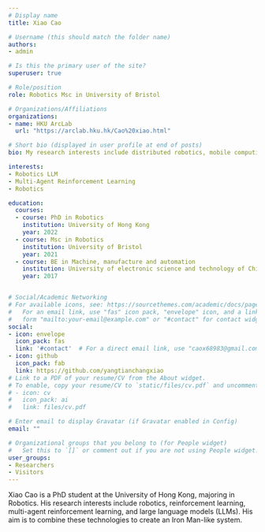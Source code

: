 ```yaml
---
# Display name
title: Xiao Cao 

# Username (this should match the folder name)
authors:
- admin

# Is this the primary user of the site?
superuser: true

# Role/position
role: Robotics Msc in University of Bristol

# Organizations/Affiliations
organizations:
- name: HKU ArcLab
  url: "https://arclab.hku.hk/Cao%20xiao.html"

# Short bio (displayed in user profile at end of posts)
bio: My research interests include distributed robotics, mobile computing and programmable matter.

interests:
- Robotics LLM
- Multi-Agent Reinforcement Learning
- Robotics

education:
  courses:
  - course: PhD in Robotics
    institution: University of Hong Kong
    year: 2022
  - course: Msc in Robotics
    institution: University of Bristol
    year: 2021
  - course: BE in Machine, manufacture and automation
    institution: University of electronic science and technology of China
    year: 2017


# Social/Academic Networking
# For available icons, see: https://sourcethemes.com/academic/docs/page-builder/#icons
#   For an email link, use "fas" icon pack, "envelope" icon, and a link in the
#   form "mailto:your-email@example.com" or "#contact" for contact widget.
social:
- icon: envelope
  icon_pack: fas
  link: '#contact'  # For a direct email link, use "caox68983@gmail.com".
- icon: github
  icon_pack: fab
  link: https://github.com/yangtianchangxiao
# Link to a PDF of your resume/CV from the About widget.
# To enable, copy your resume/CV to `static/files/cv.pdf` and uncomment the lines below.
# - icon: cv
#   icon_pack: ai
#   link: files/cv.pdf

# Enter email to display Gravatar (if Gravatar enabled in Config)
email: ""

# Organizational groups that you belong to (for People widget)
#   Set this to `[]` or comment out if you are not using People widget.
user_groups:
- Researchers
- Visitors
---
```


Xiao Cao is a PhD student at the University of Hong Kong, majoring in Robotics. His research interests include robotics, reinforcement learning, multi-agent reinforcement learning, and large language models (LLMs). His aim is to combine these technologies to create an Iron Man-like system.
